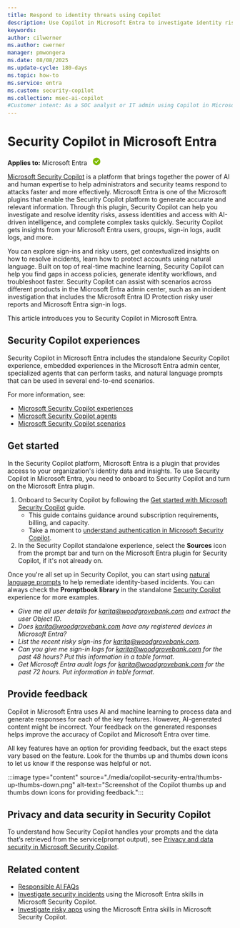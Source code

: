 ```yaml
---
title: Respond to identity threats using Copilot
description: Use Copilot in Microsoft Entra to investigate identity risks and troubleshoot identity tasks quickly.
keywords:
author: cilwerner
ms.author: cwerner
manager: pmwongera
ms.date: 08/08/2025
ms.update-cycle: 180-days
ms.topic: how-to
ms.service: entra
ms.custom: security-copilot
ms.collection: msec-ai-copilot
#Customer intent: As a SOC analyst or IT admin using Copilot in Microsoft Entra, I want to get an understanding of the Microsoft Entra integration, so that I can use it to respond to and remediate identity risks.
---
```


# Security Copilot in Microsoft Entra

**Applies to:** Microsoft Entra ![Green circle with a white check mark symbol.](../media/common/applies-to-yes.png)

[Microsoft Security Copilot](/security-copilot/microsoft-security-copilot) is a platform that brings together the power of AI and human expertise to help administrators and security teams respond to attacks faster and more effectively. Microsoft Entra is one of the Microsoft plugins that enable the Security Copilot platform to generate accurate and relevant information. Through this plugin, Security Copilot can help you investigate and resolve identity risks, assess identities and access with AI-driven intelligence, and complete complex tasks quickly. Security Copilot gets insights from your Microsoft Entra users, groups, sign-in logs, audit logs, and more. 

You can explore sign-ins and risky users, get contextualized insights on how to resolve incidents, learn how to protect accounts using natural language. Built on top of real-time machine learning, Security Copilot can help you find gaps in access policies, generate identity workflows, and troubleshoot faster. Security Copilot can assist with scenarios across different products in the Microsoft Entra admin center, such as an incident investigation that includes the Microsoft Entra ID Protection risky user reports and Microsoft Entra sign-in logs.

This article introduces you to Security Copilot in Microsoft Entra.

## Security Copilot experiences

Security Copilot in Microsoft Entra includes the standalone Security Copilot experience, embedded experiences in the Microsoft Entra admin center, specialized agents that can perform tasks, and natural language prompts that can be used in several end-to-end scenarios.

For more information, see:

- [Microsoft Security Copilot experiences](/security-copilot/experiences-security-copilot)
- [Microsoft Security Copilot agents](/security-copilot/agents-overview)
- [Microsoft Security Copilot scenarios](copilot-entra-security-scenarios.md)

## Get started

In the Security Copilot platform, Microsoft Entra is a plugin that provides access to your organization's identity data and insights. To use Security Copilot in Microsoft Entra, you need to onboard to Security Copilot and turn on the Microsoft Entra plugin. 

1. Onboard to Security Copilot by following the [Get started with Microsoft Security Copilot](/security-copilot/get-started-security-copilot) guide.
    - This guide contains guidance around subscription requirements, billing, and capacity.
    - Take a moment to [understand authentication in Microsoft Security Copilot](/security-copilot/authentication).
1. In the Security Copilot standalone experience, select the **Sources** icon from the prompt bar and turn on the Microsoft Entra plugin for Security Copilot, if it's not already on.

Once you're all set up in Security Copilot, you can start using [natural language prompts](/security-copilot/prompting-security-copilot) to help remediate identity-based incidents. You can always check the **Promptbook library** in the standalone [Security Copilot](https://securitycopilot.microsoft.com/) experience for more examples.

- *Give me all user details for karita@woodgrovebank.com and extract the user Object ID.*
- *Does karita@woodgrovebank.com have any registered devices in Microsoft Entra?*
- *List the recent risky sign-ins for karita@woodgrovebank.com.*
- *Can you give me sign-in logs for karita@woodgrovebank.com for the past 48 hours? Put this information in a table format.*
- *Get Microsoft Entra audit logs for karita@woodgrovebank.com for the past 72 hours. Put information in table format.*

## Provide feedback

Copilot in Microsoft Entra uses AI and machine learning to process data and generate responses for each of the key features. However, AI-generated content might be incorrect. Your feedback on the generated responses helps improve the accuracy of Copilot and Microsoft Entra over time.

All key features have an option for providing feedback, but the exact steps vary based on the feature. Look for the thumbs up and thumbs down icons to let us know if the response was helpful or not.

:::image type="content" source="./media/copilot-security-entra/thumbs-up-thumbs-down.png" alt-text="Screenshot of the Copilot thumbs up and thumbs down icons for providing feedback.":::

## Privacy and data security in Security Copilot

To understand how Security Copilot handles your prompts and the data that’s retrieved from the service(prompt output), see [Privacy and data security in Microsoft Security Copilot](/security-copilot/privacy-data-security).

## Related content

- [Responsible AI FAQs](/security-copilot/responsible-ai-overview-security-copilot)
- [Investigate security incidents](copilot-security-entra-investigate-incident.md) using the Microsoft Entra skills in Microsoft Security Copilot.
- [Investigate risky apps](copilot-security-entra-investigate-risky-apps.md) using the Microsoft Entra skills in Microsoft Security Copilot.